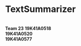 # TextSummarizer
<br>
<b>Team 23</b>
<b>19K41A0518</b><br>
<b>19K41A0520</b><br>
<b>19K41A0577</b><br>
